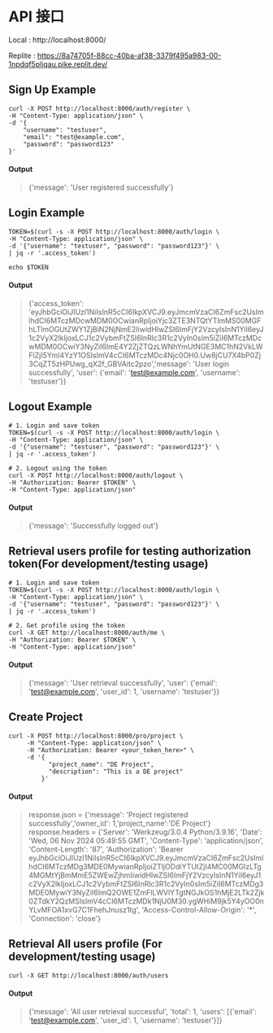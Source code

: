 # API 接口

Local   : http://localhost:8000/

Replite : https://8a74705f-88cc-40ba-af38-3379f495a983-00-1npdqf5pljqau.pike.replit.dev/

## Sign Up Example
```
curl -X POST http://localhost:8000/auth/register \
-H "Content-Type: application/json" \
-d '{
    "username": "testuser",
    "email": "test@example.com",
    "password": "password123"
}'
```

#### Output
> {'message': 'User registered successfully'}


## Login Example
```
TOKEN=$(curl -s -X POST http://localhost:8000/auth/login \
-H "Content-Type: application/json" \
-d '{"username": "testuser", "password": "password123"}' \
| jq -r '.access_token')

echo $TOKEN
```

#### Output
> {'access_token': 'eyJhbGciOiJIUzI1NiIsInR5cCI6IkpXVCJ9.eyJmcmVzaCI6ZmFsc2UsImlhdCI6MTczMDcwMDM0OCwianRpIjoiYjc3ZTE3NTQtYTlmMS00MGFhLTlmOGUtZWY1ZjBiN2NjNmE2IiwidHlwZSI6ImFjY2VzcyIsInN1YiI6eyJ1c2VyX2lkIjoxLCJ1c2VybmFtZSI6InRlc3R1c2VyIn0sIm5iZiI6MTczMDcwMDM0OCwiY3NyZiI6ImE4Y2ZjZTQzLWNhYmUtNGE3MC1hN2VkLWFlZjI5YmI4YzY1OSIsImV4cCI6MTczMDc4Njc0OH0.Uw8jCU7X4bP0Zj3CqZT5zHPUwg_qX2f_GBVAitc2pzo','message': 'User login successfully', 'user': {'email': 'test@example.com', 'username': 'testuser'}}


## Logout Example
```
# 1. Login and save token
TOKEN=$(curl -s -X POST http://localhost:8000/auth/login \
-H "Content-Type: application/json" \
-d '{"username": "testuser", "password": "password123"}' \
| jq -r '.access_token')

# 2. Logout using the token
curl -X POST http://localhost:8000/auth/logout \
-H "Authorization: Bearer $TOKEN" \
-H "Content-Type: application/json"
```

#### Output
> {'message': 'Successfully logged out'}

## Retrieval users profile for testing authorization token(For development/testing usage)

```
# 1. Login and save token
TOKEN=$(curl -s -X POST http://localhost:8000/auth/login \
-H "Content-Type: application/json" \
-d '{"username": "testuser", "password": "password123"}' \
| jq -r '.access_token')

# 2. Get profile using the token
curl -X GET http://localhost:8000/auth/me \
-H "Authorization: Bearer $TOKEN" \
-H "Content-Type: application/json"
```
#### Output
> {'message': 'User retrieval successfully', 'user': {'email': 'test@example.com', 'user_id': 1, 'username': 'testuser'}}


## Create Project

```
curl -X POST http://localhost:8000/pro/project \
     -H "Content-Type: application/json" \
     -H "Authorization: Bearer <your_token_here>" \
     -d '{
           "project_name": "DE Project",
           "description": "This is a DE project"
         }'
```

#### Output

>response.json = {'message': 'Project registered successfully','owner_id': 1,'project_name':'DE Project'}
>response.headers = {'Server': 'Werkzeug/3.0.4 Python/3.9.16', 'Date': 'Wed, 06 Nov 2024 05:49:55 GMT', 'Content-Type': 'application/json', 'Content-Length': '87', 'Authorization': 'Bearer eyJhbGciOiJIUzI1NiIsInR5cCI6IkpXVCJ9.eyJmcmVzaCI6ZmFsc2UsImlhdCI6MTczMDg3MDE0MywianRpIjoiZTljODdiYTUtZjI4MC00MGIzLTg4MGMtYjBmMmE5ZWEwZjhmIiwidHlwZSI6ImFjY2VzcyIsInN1YiI6eyJ1c2VyX2lkIjoxLCJ1c2VybmFtZSI6InRlc3R1c2VyIn0sIm5iZiI6MTczMDg3MDE0MywiY3NyZiI6ImQ2OWE1ZmFlLWVlYTgtNGJkOS1hMjE2LTk2Zjk0ZTdkY2QzMSIsImV4cCI6MTczMDk1NjU0M30.ygWHiM9jk5Y4yOO0nYLvMFOA1xvG7C1FhehJnusz1tg', 'Access-Control-Allow-Origin': '*', 'Connection': 'close'}





## Retrieval All users profile (For development/testing usage)
```
curl -X GET http://localhost:8000/auth/users
```
#### Output
> {'message': 'All user retrieval successful', 'total': 1, 'users': [{'email': 'test@example.com', 'user_id': 1, 'username': 'testuser'}]}